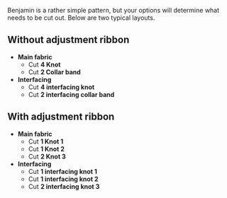 Benjamin is a rather simple pattern, but your options will determine what
needs to be cut out. Below are two typical layouts.

## Without adjustment ribbon

*   **Main fabric**
    *   Cut **4 Knot**
    *   Cut **2 Collar band**
*   **Interfacing**
    *   Cut **4 interfacing knot**
    *   Cut **2 interfacing collar band**

## With adjustment ribbon

*   **Main fabric**
    *   Cut **1 Knot 1**
    *   Cut **1 Knot 2**
    *   Cut **2 Knot 3**
*   **Interfacing**
    *   Cut **1 interfacing knot 1**
    *   Cut **1 interfacing knot 2**
    *   Cut **2 interfacing knot 3**
